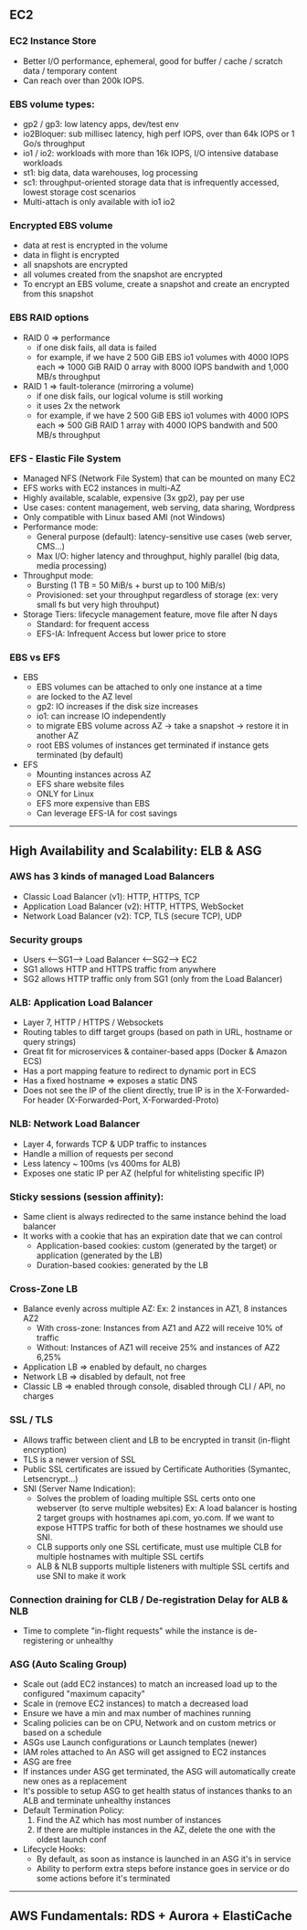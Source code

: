 ## EC2

### EC2 Instance Store
- Better I/O performance, ephemeral, good for buffer / cache / scratch data / temporary content
- Can reach over than 200k IOPS.

### EBS volume types:
- gp2 / gp3:  low latency apps, dev/test env
- io2Bloquer: sub millisec latency, high perf IOPS, over than 64k IOPS or 1 Go/s throughput
- io1 / io2: workloads with more than 16k IOPS, I/O intensive database workloads
- st1: big data, data warehouses, log processing
- sc1: throughput-oriented storage data that is infrequently accessed, lowest storage cost scenarios
- Multi-attach is only available with io1 io2

### Encrypted EBS volume
- data at rest is encrypted in the volume
- data in flight is encrypted
- all snapshots are encrypted
- all volumes created from the snapshot are encrypted
- To encrypt an EBS volume, create a snapshot and create an encrypted from this snapshot

### EBS RAID options
- RAID 0 => performance
  - if one disk fails, all data is failed
  - for example, if we have 2 500 GiB EBS io1 volumes with 4000 IOPS each => 1000 GiB RAID 0 array with 8000 IOPS
    bandwith and 1,000 MB/s throughput
- RAID 1 => fault-tolerance (mirroring a volume)
  - if one disk fails, our logical volume is still working
  - it uses 2x the network
  - for example, if we have 2 500 GiB EBS io1 volumes with 4000 IOPS each => 500 GiB RAID 1 array with 4000 IOPS
    bandwith and 500 MB/s throughput

### EFS - Elastic File System
- Managed NFS (Network File System) that can be mounted on many EC2
- EFS works with EC2 instances in multi-AZ
- Highly available, scalable, expensive (3x gp2), pay per use
- Use cases: content management, web serving, data sharing, Wordpress
- Only compatible with Linux based AMI (not Windows)
- Performance mode:
  - General purpose (default): latency-sensitive use cases (web server, CMS...)
  - Max I/O: higher latency and throughput, highly parallel (big data, media processing)
- Throughput mode:
  - Bursting (1 TB = 50 MiB/s + burst up to 100 MiB/s)
  - Provisioned: set your throughput regardless of storage (ex: very small fs but very high throuhput)
- Storage Tiers: lifecycle management feature, move file after N days
  - Standard: for frequent access
  - EFS-IA: Infrequent Access but lower price to store

### EBS vs EFS
- EBS
  - EBS volumes can be attached to only one instance at a time
  - are locked to the AZ level
  - gp2: IO increases if the disk size increases
  - io1: can increase IO independently
  - to migrate EBS volume across AZ -> take a snapshot -> restore it in another AZ
  - root EBS volumes of instances get terminated if instance gets terminated (by default)
- EFS
  - Mounting instances across AZ
  - EFS share website files
  - ONLY for Linux
  - EFS more expensive than EBS
  - Can leverage EFS-IA for cost savings
___

## High Availability and Scalability: ELB & ASG

### AWS has 3 kinds of managed Load Balancers
- Classic Load Balancer (v1): HTTP, HTTPS, TCP
- Application Load Balancer (v2): HTTP, HTTPS, WebSocket
- Network Load Balancer (v2): TCP, TLS (secure TCP), UDP

### Security groups
- Users <--SG1--> Load Balancer <--SG2--> EC2
- SG1 allows HTTP and HTTPS traffic from anywhere
- SG2 allows HTTP traffic only from SG1 (only from the Load Balancer)

### ALB: Application Load Balancer
- Layer 7, HTTP / HTTPS / Websockets
- Routing tables to diff target groups (based on path in URL, hostname or query strings)
- Great fit for microservices & container-based apps (Docker & Amazon ECS)
- Has a port mapping feature to redirect to dynamic port in ECS
- Has a fixed hostname => exposes a static DNS
- Does not see the IP of the client directly, true IP is in the X-Forwarded-For header
  (X-Forwarded-Port, X-Forwarded-Proto)

### NLB: Network Load Balancer
- Layer 4, forwards TCP & UDP traffic to instances
- Handle a million of requests per second
- Less latency ~ 100ms (vs 400ms for ALB)
- Exposes one static IP per AZ (helpful for whitelisting specific IP)

### Sticky sessions (session affinity):
- Same client is always redirected to the same instance behind the load balancer
- It works with a cookie that has an expiration date that we can control
  - Application-based cookies: custom (generated by the target) or application (generated by the LB)
  - Duration-based cookies: generated by the LB

### Cross-Zone LB
- Balance evenly across multiple AZ:
  Ex: 2 instances in AZ1, 8 instances AZ2
    - With cross-zone: Instances from AZ1 and AZ2 will receive 10% of traffic
    - Without: Instances of AZ1 will receive 25% and instances of AZ2 6,25%
- Application LB => enabled by default, no charges
- Network LB => disabled by default, not free
- Classic LB => enabled through console, disabled through CLI / API, no charges

### SSL / TLS
- Allows traffic between client and LB to be encrypted in transit (in-flight encryption)
- TLS is a newer version of SSL
- Public SSL certificates are issued by Certificate Authorities (Symantec, Letsencrypt...)
- SNI (Server Name Indication):
  - Solves the problem of loading multiple SSL certs onto one webserver (to serve multiple websites)
    Ex: A load balancer is hosting 2 target groups with hostnames api.com, yo.com. If we want to expose
    HTTPS traffic for both of these hostnames we should use SNI.
  - CLB supports only one SSL certificate, must use multiple CLB for multiple hostnames with multiple SSL certifs
  - ALB & NLB supports multiple listeners with multiple SSL certifs and use SNI to make it work

### Connection draining for CLB / De-registration Delay for ALB & NLB
- Time to complete "in-flight requests" while the instance is de-registering or unhealthy

### ASG (Auto Scaling Group)
- Scale out (add EC2 instances) to match an increased load up to the configured "maximum capacity"
- Scale in (remove EC2 instances) to match a decreased load
- Ensure we have a min and max number of machines running
- Scaling policies can be on CPU, Network and on custom metrics or based on a schedule
- ASGs use Launch configurations or Launch templates (newer)
- IAM roles attached to An ASG will get assigned to EC2 instances
- ASG are free
- If instances under ASG get terminated, the ASG will automatically create new ones as a replacement
- It's possible to setup ASG to get health status of instances thanks to an ALB and terminate unhealthy instances
- Default Termination Policy:
  1. Find the AZ which has most number of instances
  2. If there are multiple instances in the AZ, delete the one with the oldest launch conf
- Lifecycle Hooks:
  - By default, as soon as instance is launched in an ASG it's in service
  - Ability to perform extra steps before instance goes in service or do some actions before it's terminated

___

## AWS Fundamentals: RDS + Aurora + ElastiCache

### 
